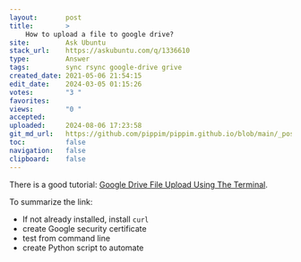 ```yaml
---
layout:       post
title:        >
    How to upload a file to google drive?
site:         Ask Ubuntu
stack_url:    https://askubuntu.com/q/1336610
type:         Answer
tags:         sync rsync google-drive grive
created_date: 2021-05-06 21:54:15
edit_date:    2024-03-05 01:15:26
votes:        "3 "
favorites:    
views:        "0 "
accepted:     
uploaded:     2024-08-06 17:23:58
git_md_url:   https://github.com/pippim/pippim.github.io/blob/main/_posts/2021/2021-05-06-How-to-upload-a-file-to-google-drive_.md
toc:          false
navigation:   false
clipboard:    false
---
```


There is a good tutorial: [Google Drive File Upload Using The Terminal](https://medium.com/@ianhutch90/google-drive-file-upload-using-the-terminal-3652ee90a6f6).

To summarize the link:

- If not already installed, install `curl`
- create Google security certificate
- test from command line
- create Python script to automate


